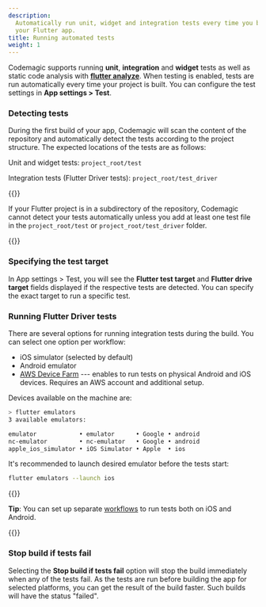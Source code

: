 ```yaml
---
description:
  Automatically run unit, widget and integration tests every time you build
  your Flutter app.
title: Running automated tests
weight: 1
---
```


Codemagic supports running **unit**, **integration** and **widget** tests as well as static code analysis with [**flutter analyze**](./static-code-analysis). When testing is enabled, tests are run automatically every time your project is built. You can configure the test settings in **App settings > Test**.

### Detecting tests

During the first build of your app, Codemagic will scan the content of the repository and automatically detect the tests according to the project structure. The expected locations of the tests are as follows:

Unit and widget tests: `project_root/test`

Integration tests (Flutter Driver tests): `project_root/test_driver`

{{<notebox>}}

If your Flutter project is in a subdirectory of the repository, Codemagic cannot detect your tests automatically unless you add at least one test file in the `project_root/test` or `project_root/test_driver` folder.

{{</notebox>}}

### Specifying the test target

In App settings > Test, you will see the **Flutter test target** and **Flutter drive target** fields displayed if the respective tests are detected. You can specify the exact target to run a specific test.

### Running Flutter Driver tests

There are several options for running integration tests during the build. You can select one option per workflow:

* iOS simulator (selected by default)
* Android emulator
* [AWS Device Farm](./aws) --- enables to run tests on physical Android and iOS devices. Requires an AWS account and additional setup.

Devices available on the machine are:

```sh
> flutter emulators
3 available emulators:

emulator            • emulator      • Google • android
nc-emulator         • nc-emulator   • Google • android
apple_ios_simulator • iOS Simulator • Apple  • ios
```

It's recommended to launch desired emulator before the tests start:

```sh
flutter emulators --launch ios
```

{{<notebox>}}

**Tip**: You can set up separate [workflows](../getting-started/creating-workflows/) to run tests both on iOS and Android.

{{</notebox>}}

### Stop build if tests fail

Selecting the **Stop build if tests fail** option will stop the build immediately when any of the tests fail. As the tests are run before building the app for selected platforms, you can get the result of the build faster. Such builds will have the status "failed".
